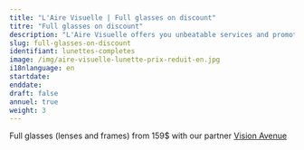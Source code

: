 ```yaml
---
title: "L'Aire Visuelle | Full glasses on discount"
titre: "Full glasses on discount"
description: "L'Aire Visuelle offers you unbeatable services and promotions near you."
slug: full-glasses-on-discount
identifiant: lunettes-completes
image: /img/aire-visuelle-lunette-prix-reduit-en.jpg
i18nlanguage: en
startdate:
enddate:
draft: false
annuel: true
weight: 3
---
```


Full glasses (lenses and frames) from 159$ with our partner [Vision Avenue](https://www.visionavenue.ca/en/)
